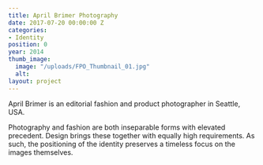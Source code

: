 ```yaml
---
title: April Brimer Photography
date: 2017-07-20 00:00:00 Z
categories:
- Identity
position: 0
year: 2014
thumb_image:
  image: "/uploads/FPO_Thumbnail_01.jpg"
  alt:
layout: project
---
```


April Brimer is an editorial fashion and product photographer in Seattle, USA.


Photography and fashion are both inseparable forms with elevated precedent. Design brings these together with equally high requirements. As such, the positioning of the identity preserves a timeless focus on the images themselves.
